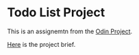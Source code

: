# Todo List Project

This is an assignemtn from the [Odin Project](https://www.theodinproject.com/).

[Here](https://www.theodinproject.com/lessons/node-path-javascript-todo-list) is the project brief.
